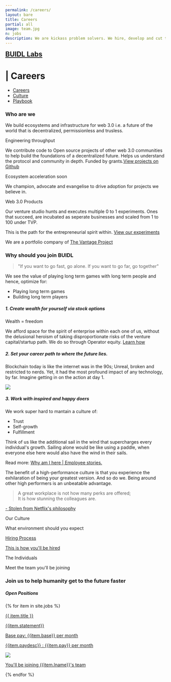 ```yaml
---
permalink: /careers/
layout: bare
title: Careers
partial: all
image: team.jpg
n: jobs
description: We are kickass problem solvers. We hire, develop and cut to ensure champions in every position.
---
```

<div class="lgbg b-ws-top-p b-ws-bottom-p">
	<div class="grid-container">
		<div class="grid-x">
			<div class="large-3 large-offset-3 medium-4 medium-offset-2 small-8 small-offset-2 cell s-ws-top">
				<div class="grid-x ">
			    <div class="small-5 shrink cell">
            <a href="{{site.url}}">
						<h2 class="sans2 bkc f-2x" style="margin-top: 0.15em;">BUIDL Labs</h2>
            </a>
          </div>
          <div class="small-6 cell">
            <h1 class="sans2 bold scolor"><span class="blinking-cursor">|</span> Careers</h1>
          </div>
				</div>
			</div>
			<div class="small-12 medium-6 cell xs-ws-top">
				<ul class="menu align-right hover">
	      	<li><a href="{{site.url}}/careers" class="dbc active">Careers</a></li>
	      	<li><a href="{{site.url}}/culture" class="dbc">Culture</a></li>
	      	<li><a href="https://www.thevantageproject.com/playbook/" class="dbc">Playbook</a></li>
	      </ul>
	    </div>
	  </div>
	</div>
</div>
<div class="lgbg b-ws-bottom-p">
	<div class="grid-container">
		<div class="grid-x">
			<div class="small-12 medium-10 large-6 end cell large-offset-3 b-ws-top">
				<!-- <h4 class="bkc">We're a high-performance team, not a family.</h4>
				<p class="b-ws-top">Families are structured for companionship. We are structured like a sports team; <span class="bkc f-1-25x">Built to Win.</span> </p> -->
				<h3>Who are we</h3>
				<p>We build ecosystems and infrastructure for web 3.0 i.e. a future of the world that is decentralized, permissionless and trusless.</p>
				<!-- <h5>BUIDL-ers</h5> -->
				<p class="bold bkc nm">Engineering throughput</p>
				<p>We contribute code to Open source projects of other web 3.0 communities to help build the foundations of a decentralized future. Helps us understand the protocol and community in depth. Funded by grants.<a class="ibtn block s2" href="https://github.com/buidl-labs">View projects on Github</a></p>
				<p class="bold bkc nm">Ecosystem acceleration <span style="font-weight: normal;" class="scolor s">soon</span></p>
				<p>We champion, advocate and evangelise to drive adoption for projects we believe in.</p>
				<!-- <h5>Hackers</h5> -->
				<p class="bold bkc nm s-ws-top-p">Web 3.0 Products</p>
				<p class="nm">Our venture studio hunts and executes multiple 0 to 1 experiments. Ones that succeed, are incubated as seperate businesses and scaled from 1 to 100 under TVP.</p>
				<p>This is the path for the entrepreneurial spirit within. <a href="#" class="ibtn block">View our experiments</a></p>
				<p class="m-ws-top">We are a portfolio company of <a href="https://www.thevantageproject.com/" class="ibtn dbc">The Vantage Project</a></p>
			</div>
		</div>
	</div>
</div>
<div class="wbg b-ws-bottom-p b-ws-top-p">
	<div class="grid-container">
		<div class="grid-x">
			<div class="small-12 medium-10 large-6 end cell large-offset-3">
				<h3 class="">Why should you join BUIDL</h3>
				<blockquote class="s-ws-top">"If you want to go fast, go alone. If you want to go far, go together"</blockquote>
				<p class="nm">We see the value of playing long term games with long term people and hence, optimize for:</p>
				<ul>
					<li>Playing long term games</li>
					<li>Building long term players</li>
				</ul>
				<h5 class="m-ws-top">1. Create wealth for yourself via stock options</h5>
				<p class="bkc">Wealth = freedom</p>
				<p>We afford space for the spirit of enterprise within each one of us, without the delusional heroism of taking disproportionate risks of the venture capital/startup path. We do so through Operator equity. <a href="#" class="ibtn s2 block">Learn how</a></p>
				<h5 class="m-ws-top">2. Set your career path to where the future lies.</h5>
				<p>Blockchain today is like the internet was in the 90s; Unreal, broken and restricted to nerds. Yet, it had the most profound impact of any technology, by far. Imagine getting in on the action at day 1.</p>
				<p><img src="http://www.marketsandmarkets.com/images/blockchain-market8.jpg"></p>
				<h5 class="b-ws-top">3. Work with inspired and happy doers</h5>
				<p class="nm">We work super hard to mantain a culture of:</p>
				<ul>
					<li>Trust</li>
					<li>Self-growth</li>
					<li>Fulfillment</li>
				</ul>
				<p class="bkc">Think of us like the additional sail in the wind that supercharges every individual's growth. Sailing alone would be like using a paddle, when everyone else here would also have the wind in their sails.</p>
				<p>Read more: <a href="#" class="ibtn">Why am I here | Employee stories.</a></p>
				<p class="s-ws-top">The benefit of a high-performance culture is that you experience the exhilaration of being your greatest version. And so do we. Being around other high performers is an unbeatable advantage.</p>
				<blockquote class="bkc">A great workplace is not how many perks are offered; <br> It is how stunning the colleagues are.</blockquote>
				<div class="text-right"><a class="scolor s2" href="https://www.fastcompany.com/3027124/lessons-learned/netflixs-major-hr-innovation-treating-humans-like-people"> - Stolen from Netflix's philosophy</a></div>
				<!-- <p>Read more: <a href="" class="ibtn ">Operating at BUIDL</a></p> -->
<!-- Experiments
Stakedlist - an MVP of a product that we are building for the upcoming staking economy. 
Zcash <-> Polkadot bridge: a bridge parachain between Zcash and Polkadot’s upcoming relay chain Westend. 
Current R&D work is bridging PoW and PoS consensus algorithms and bridging separate block times chains.  -->
			</div>
		</div>
	</div>
</div>
<div class="lgbg b-ws-top-p b-ws-bottom-p">
	<div class="grid-container">
		<div class="grid-x align-center">
			<div class=" small-12 medium-10 cell">
				<div class="grid-x grid-padding-x">
					<div class="small-4 cell">
						<a>
							<div class="callout hv b">
								<p class="dbc bold nm">Our Culture <i class="fas fa-angle-right bc"></i></p>
								<p class="s2">What environment should you expect</p>
							</div>
						</a>
					</div>
					<div class="small-4 cell">
						<a href="https://www.thevantageproject.com/playbook/#apply">
							<div class="callout hv b">
								<p class="dbc bold nm">Hiring Process <i class="fas fa-angle-right bc"></i></p>
								<p class="s2">This is how you'll be hired</p>
							</div>
						</a>
					</div>
					<!-- <div class="small-4 cell">
						<a>
							<div class="callout hv b">
								<p class="dbc bold nm">Playbook <i class="fas fa-angle-right bc"></i></p>
								<p class="s2">How you'll be expected to work</p>
							</div>
						</a>
					</div> -->
					<div class="small-4 cell">
						<a>
							<div class="callout hv b">
								<p class="dbc bold nm">The Individuals <i class="fas fa-angle-right bc"></i></p>
								<p class="s2">Meet the team you'll be joining</p>
							</div>
						</a>
					</div>
				</div>
			</div>
		</div>
	</div>
</div>
<div class="lgbg b-ws-bottom-p" markdown="0">
	<div class="grid-container">
		<div class="grid-x align-center">
			<div class="large-6 small-12 medium-10 cell">
				<h3>Join us to help humanity get to the future faster</h3>
				<h5 class="m-ws-top">Open Positions</h5>
				{% for item in site.jobs %}
				<div class="grid-x align-center">
					<div class="small-10 cell">
						<a href="{{item.url}}" target="_blank">
							<div class="callout hv b">
								<p class="dbc bold nm">{{ item.title }}</p>
								<p class="s">{{item.statement}}</p>
								<p class="s2 nm">Base pay: <span class="bkc"> {{item.base}} per month</span></p>
								<p class="s2">{{item.paydesc}} : <span class="bkc"> {{item.pay}} per month</span></p>
							</div>
						</a>
					</div>
					<div class="small-2 cell s-ws-left-p">
						<a href="{{site.url}}/team#{{item.llink}}">
							<div class="s-ws-right-p hvg">
								<img src="{{site.url}}/assets/img/{{item.limg}}" class="circle-img s-ws-top">
							</div>
							<p class="s3 scolor xs-ws-top">You'll be joining <span class="bkc u bold"> {{item.lname}}</span>'s team</p>
						</a>
					</div>
				</div>
				{% endfor %}
			</div>
		</div>
	</div>
</div>